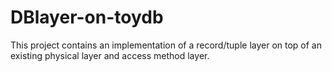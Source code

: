 # DBlayer-on-toydb

This project contains an implementation of a record/tuple layer on top of an existing physical layer and access method layer.